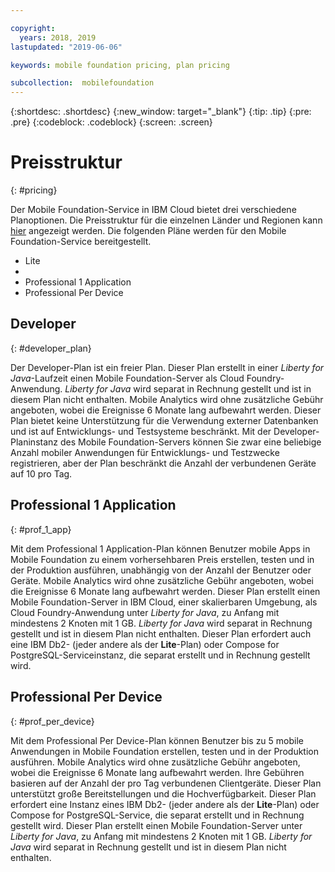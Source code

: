 ```yaml
---

copyright:
  years: 2018, 2019
lastupdated: "2019-06-06"

keywords: mobile foundation pricing, plan pricing

subcollection:  mobilefoundation
---
```


{:shortdesc: .shortdesc}
{:new_window: target="_blank"}
{:tip: .tip}
{:pre: .pre}
{:codeblock: .codeblock}
{:screen: .screen}

# Preisstruktur
{: #pricing}

Der Mobile Foundation-Service in IBM Cloud bietet drei verschiedene Planoptionen. Die Preisstruktur für die einzelnen Länder und Regionen kann [hier](https://cloud.ibm.com/catalog/services/mobile-foundation) angezeigt werden. Die folgenden Pläne werden für den Mobile Foundation-Service bereitgestellt.
* Lite
* 
* Professional 1 Application
* Professional Per Device

## Developer
{: #developer_plan}

Der Developer-Plan ist ein freier Plan. Dieser Plan erstellt in einer *Liberty for Java*-Laufzeit einen Mobile Foundation-Server als Cloud Foundry-Anwendung. *Liberty for Java* wird separat in Rechnung gestellt und ist in diesem Plan nicht enthalten. Mobile Analytics wird ohne zusätzliche Gebühr angeboten, wobei die Ereignisse 6 Monate lang aufbewahrt werden. Dieser Plan bietet keine Unterstützung für die Verwendung externer Datenbanken und ist auf Entwicklungs- und Testsysteme beschränkt. Mit der Developer-Planinstanz des Mobile Foundation-Servers können Sie zwar eine beliebige Anzahl mobiler Anwendungen für Entwicklungs- und Testzwecke registrieren, aber der Plan beschränkt die Anzahl der verbundenen Geräte auf 10 pro Tag.

## Professional 1 Application
{: #prof_1_app}

Mit dem Professional 1 Application-Plan können Benutzer mobile Apps in Mobile Foundation zu einem vorhersehbaren Preis erstellen, testen und in der Produktion ausführen, unabhängig von der Anzahl der Benutzer oder Geräte. Mobile Analytics wird ohne zusätzliche Gebühr angeboten, wobei die Ereignisse 6 Monate lang aufbewahrt werden. Dieser Plan erstellt einen Mobile Foundation-Server in IBM Cloud, einer skalierbaren Umgebung, als Cloud Foundry-Anwendung unter *Liberty for Java*, zu Anfang mit mindestens 2 Knoten mit 1 GB. *Liberty for Java* wird separat in Rechnung gestellt und ist in diesem Plan nicht enthalten. Dieser Plan erfordert auch eine IBM Db2- (jeder andere als der **Lite**-Plan) oder Compose for PostgreSQL-Serviceinstanz, die separat erstellt und in Rechnung gestellt wird.

## Professional Per Device
{: #prof_per_device}

Mit dem Professional Per Device-Plan können Benutzer bis zu 5 mobile Anwendungen in Mobile Foundation erstellen, testen und in der Produktion ausführen. Mobile Analytics wird ohne zusätzliche Gebühr angeboten, wobei die Ereignisse 6 Monate lang aufbewahrt werden. Ihre Gebühren basieren auf der Anzahl der pro Tag verbundenen Clientgeräte. Dieser Plan unterstützt große Bereitstellungen und die Hochverfügbarkeit. Dieser Plan erfordert eine Instanz eines IBM Db2- (jeder andere als der **Lite**-Plan) oder Compose for PostgreSQL-Service, die separat erstellt und in Rechnung gestellt wird. Dieser Plan erstellt einen Mobile Foundation-Server unter *Liberty for Java*, zu Anfang mit mindestens 2 Knoten mit 1 GB. *Liberty for Java* wird separat in Rechnung gestellt und ist in diesem Plan nicht enthalten.
